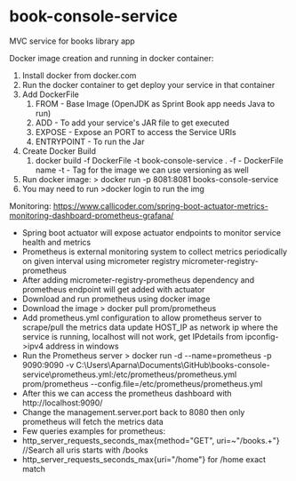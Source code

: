 # book-console-service
MVC service for books library app

Docker image creation and running in docker container:
1. Install docker from docker.com 
2. Run the docker container to get deploy your service in that container
3. Add DockerFile
   1. FROM - Base Image (OpenJDK as Sprint Book app needs Java to run)
   2. ADD - To add your service's JAR file to get executed
   3. EXPOSE - Expose an PORT to access the Service URIs
   4. ENTRYPOINT - To run the Jar
4. Create Docker Build
   1. docker build -f DockerFile -t book-console-service .
       -f - DockerFile name
       -t - Tag for the image we can use versioning as well
5. Run docker image: > docker run -p 8081:8081 books-console-service
6. You may need to run >docker login to run the img

Monitoring:
https://www.callicoder.com/spring-boot-actuator-metrics-monitoring-dashboard-prometheus-grafana/
- Spring boot actuator will expose actuator endpoints to monitor service health and metrics
- Prometheus is external monitoring system to collect metrics periodically on given interval using micrometer registry micrometer-registry-prometheus
- After adding micrometer-registry-prometheus dependency and prometheus endpoint will get added with actuator
- Download and run prometheus using docker image 
- Download the image > docker pull prom/prometheus
- Add prometheus.yml configuration to allow prometheus server to scrape/pull the metrics data update HOST_IP as network ip where the service is running, localhost will not work, get IPdetails from ipconfig->ipv4 address in windows
- Run the Prometheus server > docker run -d --name=prometheus -p 9090:9090 -v C:\Users\Aparna\Documents\GitHub\books-console-service\prometheus.yml:/etc/prometheus/prometheus.yml prom/prometheus --config.file=/etc/prometheus/prometheus.yml
- After this we can access the prometheus dashboard with http://localhost:9090/
- Change the management.server.port back to 8080 then only prometheus will fetch the metrics data
- Few queries examples for prometheus:
- http_server_requests_seconds_max{method="GET", uri=~"/books.+"}  //Search all uris starts with /books
- http_server_requests_seconds_max{uri="/home"} for /home exact match